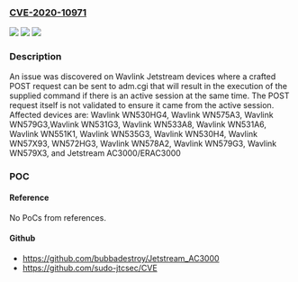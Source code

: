 ### [CVE-2020-10971](https://cve.mitre.org/cgi-bin/cvename.cgi?name=CVE-2020-10971)
![](https://img.shields.io/static/v1?label=Product&message=n%2Fa&color=blue)
![](https://img.shields.io/static/v1?label=Version&message=n%2Fa&color=blue)
![](https://img.shields.io/static/v1?label=Vulnerability&message=n%2Fa&color=brighgreen)

### Description

An issue was discovered on Wavlink Jetstream devices where a crafted POST request can be sent to adm.cgi that will result in the execution of the supplied command if there is an active session at the same time. The POST request itself is not validated to ensure it came from the active session. Affected devices are: Wavlink WN530HG4, Wavlink WN575A3, Wavlink WN579G3,Wavlink WN531G3, Wavlink WN533A8, Wavlink WN531A6, Wavlink WN551K1, Wavlink WN535G3, Wavlink WN530H4, Wavlink WN57X93, WN572HG3, Wavlink WN578A2, Wavlink WN579G3, Wavlink WN579X3, and Jetstream AC3000/ERAC3000

### POC

#### Reference
No PoCs from references.

#### Github
- https://github.com/bubbadestroy/Jetstream_AC3000
- https://github.com/sudo-jtcsec/CVE

